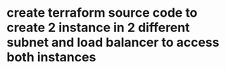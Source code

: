# create terraform source code to create 2 instance in 2 different subnet and load balancer to access both instances
